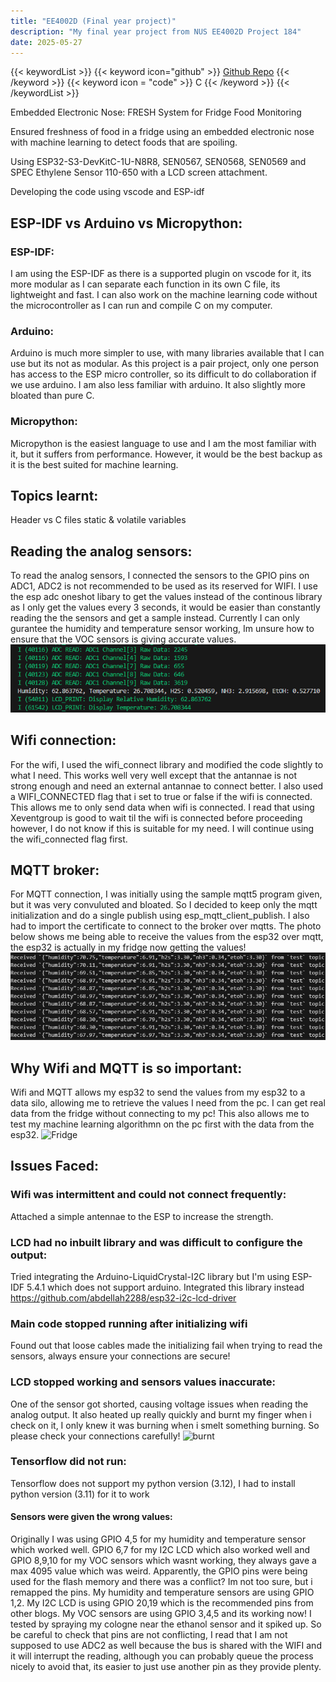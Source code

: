 ```yaml
---
title: "EE4002D (Final year project)"
description: "My final year project from NUS EE4002D Project 184"
date: 2025-05-27
---
```


{{< keywordList >}}
{{< keyword icon="github" >}} [Github Repo](https://github.com/vdhorstnigel/EE4002D_FRESH) {{< /keyword >}}
{{< keyword icon = "code" >}} C {{< /keyword >}}
{{< /keywordList >}}

Embedded Electronic Nose: FRESH System for Fridge Food Monitoring 

Ensured freshness of food in a fridge using an embedded electronic nose with machine learning to detect foods that are spoiling.

Using ESP32-S3-DevKitC-1U-N8R8, SEN0567, SEN0568, SEN0569 and SPEC Ethylene Sensor 110-650 with a LCD screen attachment.

Developing the code using vscode and ESP-idf

## ESP-IDF vs Arduino vs Micropython:
### ESP-IDF:
I am using the ESP-IDF as there is a supported plugin on vscode for it, its more modular as I can separate each function in its own C file, its lightweight and fast. I can also work on the machine learning code without the microcontroller as I can run and compile C on my computer.

### Arduino:
Arduino is much more simpler to use, with many libraries available that I can use but its not as modular. As this project is a pair project, only one person has access to the ESP micro controller, so its difficult to do collaboration if we use arduino. I am also less familiar with arduino. It also slightly more bloated than pure C.

### Micropython:
Micropython is the easiest language to use and I am the most familiar with it, but it suffers from performance. However, it would be the best backup as it is the best suited for machine learning.

## Topics learnt:
Header vs C files
static & volatile variables

## Reading the analog sensors:
To read the analog sensors, I connected the sensors to the GPIO pins on ADC1, ADC2 is not recommended to be used as its reserved for WIFI.
I use the esp adc oneshot libary to get the values instead of the continous library as I only get the values every 3 seconds, it would be easier than constantly reading the the sensors and get a sample instead. Currently I can only gurantee the humidity and temperature sensor working, Im unsure how to ensure that the VOC sensors is giving accurate values.
![Sensor](sensor_read.png "Serial print of the analog values")

## Wifi connection:
For the wifi, I used the wifi_connect library and modified the code slightly to what I need. This works well very well except that the antannae is not strong enough and need an external antannae to connect better. I also used a WIFI_CONNECTED flag that i set to true or false if the wifi is connected. This allows me to only send data when wifi is connected. I read that using Xeventgroup is good to wait til the wifi is connected before proceeding however, I do not know if this is suitable for my need. I will continue using the wifi_connected flag first.

## MQTT broker:
For MQTT connection, I was initially using the sample mqtt5 program given, but it was very convuluted and bloated. So I decided to keep only the mqtt initialization and do a single publish using esp_mqtt_client_publish. I also had to import the certificate to connect to the broker over mqtts.
The photo below shows me being able to receive the values from the esp32 over mqtt, the esp32 is actually in my fridge now getting the values!
![Mqtt](mqtt.png "Reading the values from MQTT broker")

## Why Wifi and MQTT is so important:
Wifi and MQTT allows my esp32 to send the values from my esp32 to a data silo, allowing me to retrieve the values I need from the pc. I can get real data from the fridge without connecting to my pc! This also allows me to test my machine learning algorithmn on the pc first with the data from the esp32.
![Fridge](ESP_in_fridge.png "Getting the values from the esp32 in the fridge")



## Issues Faced:
### Wifi was intermittent and could not connect frequently:
Attached a simple antennae to the ESP to increase the strength. 

### LCD had no inbuilt library and was difficult to configure the output:
Tried integrating the Arduino-LiquidCrystal-I2C library but I'm using ESP-IDF 5.4.1 which does not support arduino. Integrated this library instead https://github.com/abdellah2288/esp32-i2c-lcd-driver

### Main code stopped running after initializing wifi
Found out that loose cables made the initializing fail when trying to read the sensors, always ensure your connections are secure!

### LCD stopped working and sensors values inaccurate:
One of the sensor got shorted, causing voltage issues when reading the analog output. It also heated up really quickly and burnt my finger when i check on it, I only knew it was burning when i smelt something burning. So please check your connections carefully!
![burnt](burnt.png "My finger that burnt")

### Tensorflow did not run:
Tensorflow does not support my python version (3.12), I had to install python version (3.11) for it to work

#### Sensors were given the wrong values:
Originally I was using GPIO 4,5 for my humidity and temperature sensor which worked well. GPIO 6,7 for my I2C LCD which also worked well and GPIO 8,9,10 for my VOC sensors which wasnt working, they always gave a max 4095 value which was weird. Apparently, the GPIO pins were being used for the flash memory and there was a conflict? Im not too sure, but i remapped the pins. My humidity and temperature sensors are using GPIO 1,2. My I2C LCD is using GPIO 20,19 which is the recommended pins from other blogs. My VOC sensors are using GPIO 3,4,5 and its working now! I tested by spraying my cologne near the ethanol sensor and it spiked up. So be careful to check that pins are not conflicting, I read that I am not supposed to use ADC2 as well because the bus is shared with the WIFI and it will interrupt the reading, although you can probably queue the process nicely to avoid that, its easier to just use another pin as they provide plenty.